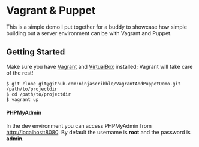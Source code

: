 Vagrant & Puppet
==
This is a simple demo I put together for a buddy to showcase how simple building out a server environment can be with Vagrant and Puppet.

Getting Started
--
Make sure you have [Vagrant](https://www.vagrantup.com/) and [VirtualBox](https://www.virtualbox.org/) installed; Vagrant will take care of the rest!

```
$ git clone git@github.com:ninjascribble/VagrantAndPuppetDemo.git /path/to/projectdir
$ cd /path/to/projectdir
$ vagrant up
```

#### PHPMyAdmin
In the dev environment you can access PHPMyAdmin from [http://localhost:8080](http://localhost:8080). By default the username is **root** and the password is **admin**.
